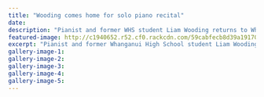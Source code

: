 ```yaml
---
title: "Wooding comes home for solo piano recital"
date: 
description: "Pianist and former WHS student Liam Wooding returns to Whanganui for a solo recital this Friday at 7.30pm in the Prince Edward Auditorium..."
featured-image: http://c1940652.r52.cf0.rackcdn.com/59cabfecb8d39a19170003b8/Liam-wooding-on-piano-mid-week-july-2017.jpg
excerpt: "Pianist and former Whanganui High School student Liam Wooding returns to Whanganui for a solo recital this Friday at 7.30pm in the Prince Edward Auditorium at Collegaite School."
gallery-image-1: 
gallery-image-2: 
gallery-image-3: 
gallery-image-4: 
gallery-image-5: 
---
```

